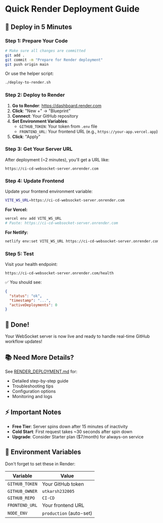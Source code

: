 # Quick Render Deployment Guide

## 🚀 Deploy in 5 Minutes

### Step 1: Prepare Your Code
```bash
# Make sure all changes are committed
git add .
git commit -m "Prepare for Render deployment"
git push origin main
```

Or use the helper script:
```bash
./deploy-to-render.sh
```

### Step 2: Deploy to Render

1. **Go to Render**: https://dashboard.render.com
2. **Click**: "New +" → "Blueprint"
3. **Connect**: Your GitHub repository
4. **Set Environment Variables**:
   - `GITHUB_TOKEN`: Your token from `.env` file
   - `FRONTEND_URL`: Your frontend URL (e.g., `https://your-app.vercel.app`)
5. **Click**: "Apply"

### Step 3: Get Your Server URL

After deployment (~2 minutes), you'll get a URL like:
```
https://ci-cd-websocket-server.onrender.com
```

### Step 4: Update Frontend

Update your frontend environment variable:
```bash
VITE_WS_URL=https://ci-cd-websocket-server.onrender.com
```

**For Vercel:**
```bash
vercel env add VITE_WS_URL
# Paste: https://ci-cd-websocket-server.onrender.com
```

**For Netlify:**
```bash
netlify env:set VITE_WS_URL https://ci-cd-websocket-server.onrender.com
```

### Step 5: Test

Visit your health endpoint:
```
https://ci-cd-websocket-server.onrender.com/health
```

✅ You should see:
```json
{
  "status": "ok",
  "timestamp": "...",
  "activeDeployments": 0
}
```

## 🎉 Done!

Your WebSocket server is now live and ready to handle real-time GitHub workflow updates!

## 📚 Need More Details?

See [RENDER_DEPLOYMENT.md](./RENDER_DEPLOYMENT.md) for:
- Detailed step-by-step guide
- Troubleshooting tips
- Configuration options
- Monitoring and logs

## ⚡ Important Notes

- **Free Tier**: Server spins down after 15 minutes of inactivity
- **Cold Start**: First request takes ~30 seconds after spin down
- **Upgrade**: Consider Starter plan ($7/month) for always-on service

## 🔧 Environment Variables

Don't forget to set these in Render:

| Variable | Value |
|----------|-------|
| `GITHUB_TOKEN` | Your GitHub token |
| `GITHUB_OWNER` | `utkarsh232005` |
| `GITHUB_REPO` | `CI-CD` |
| `FRONTEND_URL` | Your frontend URL |
| `NODE_ENV` | `production` (auto-set) |
